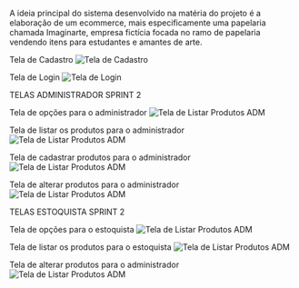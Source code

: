 A ideia principal do sistema desenvolvido na matéria do projeto é a elaboração de um ecommerce, mais especificamente uma papelaria chamada Imaginarte, empresa fictícia focada no ramo de papelaria vendendo itens para estudantes e amantes de arte.



Tela de Cadastro 
![Tela de Cadastro](/Imagens/TelaCadastro.png)

Tela de Login
![Tela de Login](/Imagens/TelaLogin.png)


TELAS ADMINISTRADOR SPRINT 2

Tela de opções para o administrador
![Tela de Listar Produtos ADM](/Imagens/TELAADMOPÇÕES.png)

Tela de listar os produtos para o administrador
![Tela de Listar Produtos ADM](/Imagens/TELAADMLISTA.png)

Tela de cadastrar produtos para o administrador
![Tela de Listar Produtos ADM](/Imagens/TELAADMCADATRARPRODUTO.png)

Tela de alterar produtos para o administrador
![Tela de Listar Produtos ADM](/Imagens/ADMALTERARPRODUTO.png)


TELAS ESTOQUISTA SPRINT 2


Tela de opções para o estoquista
![Tela de Listar Produtos ADM](/Imagens/TELAESTOQUISTAOPÇÕES.png)

Tela de listar os produtos para o estoquista
![Tela de Listar Produtos ADM](/Imagens/TELAESTOQUISTALISTA.png)

Tela de alterar produtos para o administrador
![Tela de Listar Produtos ADM](/Imagens/TELAESTOQUISTAALTERARPRODUTO.png)





